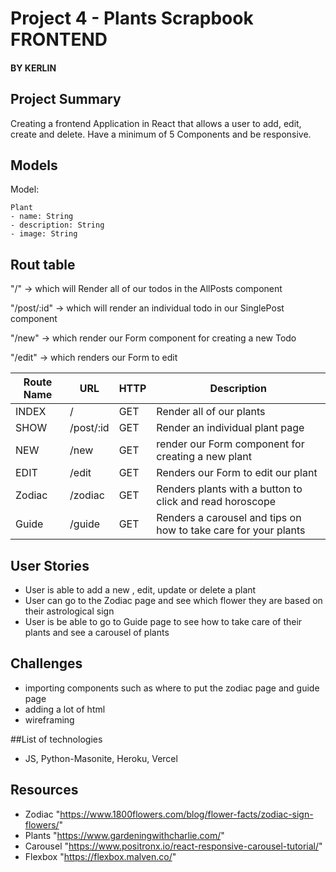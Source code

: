 # Project 4 - Plants Scrapbook FRONTEND
#### BY KERLIN

## Project Summary
Creating a frontend Application in React that allows a user to add, edit, create and delete. Have a minimum of 5 Components and be responsive.

## Models
Model:
```
Plant
- name: String
- description: String
- image: String
```

## Rout table
"/" -> which will Render all of our todos in the AllPosts component

"/post/:id" -> which will render an individual todo in our SinglePost component

"/new" -> which render our Form component for creating a new Todo

"/edit" -> which renders our Form to edit



| Route Name | URL | HTTP | Description |
|-----------|------|-------|-------------|
| INDEX | / | GET | Render all of our plants 
| SHOW | /post/:id | GET | Render an individual plant page
| NEW | /new | GET | render our Form component for creating a new plant
| EDIT | /edit | GET | Renders our Form to edit our plant
| Zodiac | /zodiac | GET | Renders plants with a button to click and read horoscope 
| Guide | /guide | GET | Renders a carousel and tips on how to take care for your plants

## User Stories
 - User is able to add a new , edit, update or delete a plant
 - User can go to the Zodiac page and see which flower they are based on their astrological sign
 - User is be able to go to Guide page to see how to take care of their plants and see a carousel of plants 

## Challenges
- importing components such as where to put the zodiac page and guide page 
- adding a lot of html
- wireframing

##List of technologies
- JS, Python-Masonite, Heroku, Vercel

## Resources
- Zodiac "https://www.1800flowers.com/blog/flower-facts/zodiac-sign-flowers/"
- Plants "https://www.gardeningwithcharlie.com/" 
- Carousel "https://www.positronx.io/react-responsive-carousel-tutorial/"
- Flexbox "https://flexbox.malven.co/"